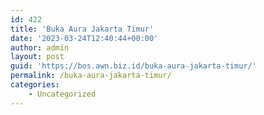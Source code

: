 ```yaml
---
id: 422
title: 'Buka Aura Jakarta Timur'
date: '2023-03-24T12:40:44+00:00'
author: admin
layout: post
guid: 'https://bos.awn.biz.id/buka-aura-jakarta-timur/'
permalink: /buka-aura-jakarta-timur/
categories:
    - Uncategorized
---
```


